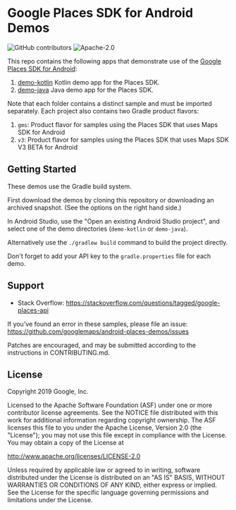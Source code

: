 Google Places SDK for Android Demos
====================================
![GitHub contributors](https://img.shields.io/github/contributors/googlemaps/android-places-demos)
![Apache-2.0](https://img.shields.io/badge/license-Apache-blue)

This repo contains the following apps that demonstrate use of the [Google Places SDK for Android](https://developers.google.com/places/android-sdk/):

1. [demo-kotlin](demo-kotlin) Kotlin demo app for the Places SDK.
2. [demo-java](demo-java) Java demo app for the Places SDK.

Note that each folder contains a distinct sample and must be imported separately. Each project also contains two Gradle product flavors:

1. `gms`: Product flavor for samples using the Places SDK that uses Maps SDK for Android 
2. `v3`: Product flavor for samples using the Places SDK that uses Maps SDK V3 BETA for Android

Getting Started
---------------

These demos use the Gradle build system.

First download the demos by cloning this repository or downloading an archived snapshot. (See the options on the right hand side.)

In Android Studio, use the "Open an existing Android Studio project", and select one of the demo directories (`demo-kotlin` or `demo-java`).

Alternatively use the `./gradlew build` command to build the project directly.

Don't forget to add your API key to the `gradle.properties` file for each demo.

Support
-------

- Stack Overflow: https://stackoverflow.com/questions/tagged/google-places-api

If you've found an error in these samples, please file an issue:
https://github.com/googlemaps/android-places-demos/issues

Patches are encouraged, and may be submitted according to the instructions in
CONTRIBUTING.md.

License
-------

Copyright 2019 Google, Inc.

Licensed to the Apache Software Foundation (ASF) under one or more contributor
license agreements.  See the NOTICE file distributed with this work for
additional information regarding copyright ownership.  The ASF licenses this
file to you under the Apache License, Version 2.0 (the "License"); you may not
use this file except in compliance with the License.  You may obtain a copy of
the License at

  http://www.apache.org/licenses/LICENSE-2.0

Unless required by applicable law or agreed to in writing, software
distributed under the License is distributed on an "AS IS" BASIS, WITHOUT
WARRANTIES OR CONDITIONS OF ANY KIND, either express or implied.  See the
License for the specific language governing permissions and limitations under
the License.
